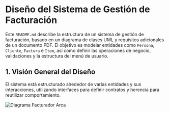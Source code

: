 # Diseño del Sistema de Gestión de Facturación

Este `README.md` describe la estructura de un sistema de gestión de facturación, basado en un diagrama de clases UML y requisitos adicionales de un documento PDF. El objetivo es modelar entidades como `Persona`, `Cliente`, `Factura` e `Item`, así como definir las operaciones de negocio, validaciones y la estructura del menú de usuario.

## 1. Visión General del Diseño

El sistema está estructurado alrededor de varias entidades y sus interacciones, utilizando interfaces para definir contratos y herencia para reutilizar comportamiento.

![Diagrama Facturador Arca](https://github.com/user-attachments/assets/3fb93fbd-2d17-4755-a150-c663ff0c40f0)
